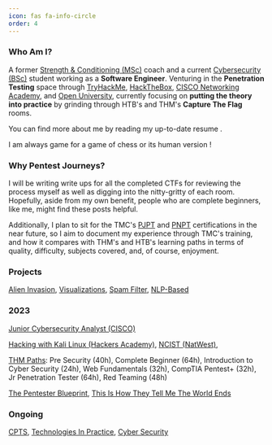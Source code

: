 ```yaml
---
icon: fas fa-info-circle
order: 4
---
```

 <script src="https://www.hackthebox.com/badge/1705946"></script>
 <script src="https://tryhackme.com/badge/2134791"></script>


### Who Am I?

A former [Strength & Conditioning (MSc)](https://scholar.google.com/citations?user=NEcbEUYAAAAJ&hl=en) coach and a current [Cybersecurity (BSc)](https://www.open.ac.uk/courses/computing-it/degrees/bsc-cyber-security-r60) student working as a **Software Engineer**. Venturing in the **Penetration Testing** space through [TryHackMe](https://tryhackme.com/), [HackTheBox](https://www.hackthebox.com/), [CISCO Networking Academy](https://www.netacad.com/), and [Open University](https://www.open.ac.uk/), currently focusing on **putting the theory into practice** by grinding through HTB's and THM's **Capture The Flag** rooms. 

You can find more about me by reading my up-to-date resume [<i class="fa-solid fa-file"></i>](https://drive.google.com/file/d/10_o6X0mdp6ivJW7FZl-7LnuP01U0OtPI/view?usp=sharing).

I am always game for a game of chess [<i class="fa-solid fa-chess"></i>](https://www.chess.com/member/spaniasch) or its human version [<i class="fa-solid fa-user-ninja"></i>](https://smoothcomp.com/en/profile/101916) !

### Why Pentest Journeys?

I will be writing write ups for all the completed CTFs for reviewing the process myself as well as digging into the nitty-gritty of each room. Hopefully, aside from my own benefit, people who are complete beginners, like me, might find these posts helpful.

Additionally, I plan to sit for the TMC's [PJPT](https://certifications.tcm-sec.com/pjpt/) and [PNPT](https://certifications.tcm-sec.com/pnpt/) certifications in the near future, so I aim to document my experience through TMC's training, and how it compares with THM's and HTB's learning paths in terms of quality, difficulty, subjects covered, and, of course, enjoyment.

### Projects

<i class="fa-brands fa-python"></i> [Alien Invasion](https://github.com/CSpanias/alien_invasion), [Visualizations](https://github.com/CSpanias/visualization_project), [Spam Filter](https://github.com/CSpanias/spam_filter), [NLP-Based](https://github.com/CSpanias/nlp_resources)  

### 2023
<!-- 
<i class="fa-solid fa-building-columns"></i>
-->
<i class="fa-solid fa-network-wired"></i> [Junior Cybersecurity Analyst (CISCO)](https://www.credly.com/earner/earned/badge/1bce6970-ccf1-4b58-9111-5a00b15aa261)  

<i class="fa-brands fa-linux"></i> [Hacking with Kali Linux (Hackers Academy)](https://hackersacademy.com/courses/hacking-with-kali-linux), [NCIST (NatWest)](https://drive.google.com/file/d/1viyFopGSW36Lu58TiFbYRsqqlIu3pNw4/view?pli=1), 

<i class="fa-solid fa-check-double"></i> [THM Paths](https://tryhackme.com/paths): Pre Security (40h), Complete Beginner (64h), Introduction to Cyber Security (24h), Web Fundamentals (32h), CompTIA Pentest+ (32h), Jr Penetration Tester (64h), Red Teaming (48h)  

<!-- 
<i class="fa-brands fa-html5"></i> <i class="fa-brands fa-css3-alt"></i> <i class="fa-brands fa-js"></i> [MDN - Learn Web Development](https://developer.mozilla.org/en-US/docs/Learn)  
-->

<i class="fa-solid fa-book"></i> [The Pentester Blueprint](https://www.amazon.co.uk/Pentester-BluePrint-Starting-Career-Ethical/dp/1119684307), [This Is How They Tell Me The World Ends](https://www.amazon.co.uk/This-They-Tell-World-Ends/dp/1526652536/ref=tmm_pap_swatch_0?_encoding=UTF8&qid=1696664791&sr=1-1)

### Ongoing

<i class="fa-solid fa-graduation-cap"></i> [CPTS](https://academy.hackthebox.com/preview/certifications/htb-certified-penetration-testing-specialist), [Technologies In Practice](https://www.open.ac.uk/courses/qualifications/details/tm129?orig=r60), [Cyber Security](https://www.open.ac.uk/courses/qualifications/details/tm256?orig=r60)  